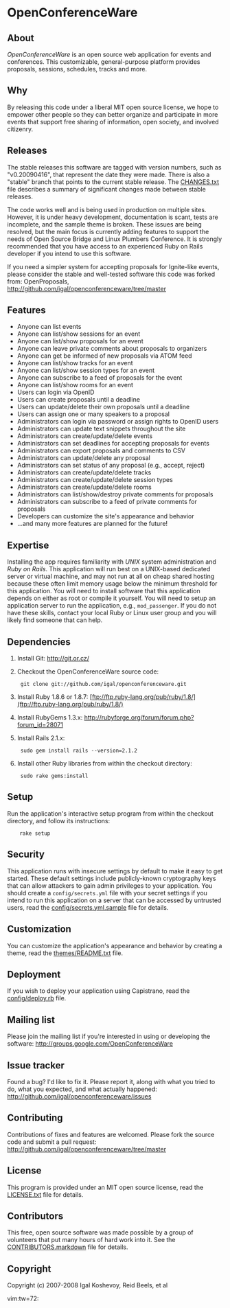OpenConferenceWare
==================


About
-----

*OpenConferenceWare* is an open source web application for events and
conferences. This customizable, general-purpose platform provides
proposals, sessions, schedules, tracks and more.


Why
---

By releasing this code under a liberal MIT open source license, we hope
to empower other people so they can better organize and participate in
more events that support free sharing of information, open society, and
involved citizenry.


Releases
--------

The stable releases this software are tagged with version numbers,
such as "v0.20090416", that represent the date they were made.
There is also a "stable" branch that points to the current stable
release. The [CHANGES.txt](CHANGES.txt) file describes a summary of
significant changes made between stable releases.

The code works well and is being used in production on multiple sites.
However, it is under heavy development, documentation is scant, tests
are incomplete, and the sample theme is broken. These issues are being
resolved, but the main focus is currently adding features to support the
needs of Open Source Bridge and Linux Plumbers Conference. It is
strongly recommended that you have access to an experienced Ruby on
Rails developer if you intend to use this software.

If you need a simpler system for accepting proposals for Ignite-like
events, please consider the stable and well-tested software this code
was forked from: OpenProposals,
<http://github.com/igal/openconferenceware/tree/master>


Features
--------
- Anyone can list events
- Anyone can list/show sessions for an event
- Anyone can list/show proposals for an event
- Anyone can leave private comments about proposals to organizers
- Anyone can get be informed of new proposals via ATOM feed
- Anyone can list/show tracks for an event
- Anyone can list/show session types for an event
- Anyone can subscribe to a feed of proposals for the event
- Anyone can list/show rooms for an event
- Users can login via OpenID
- Users can create proposals until a deadline
- Users can update/delete their own proposals until a deadline
- Users can assign one or many speakers to a proposal
- Administrators can login via password or assign rights to OpenID users
- Administrators can update text snippets throughout the site
- Administrators can create/update/delete events
- Administrators can set deadlines for accepting proposals for events
- Administrators can export proposals and comments to CSV
- Administrators can update/delete any proposal
- Administrators can set status of any proposal (e.g., accept, reject)
- Administrators can create/update/delete tracks
- Administrators can create/update/delete session types
- Administrators can create/update/delete rooms
- Administrators can list/show/destroy private comments for proposals
- Administrators can subscribe to a feed of private comments for proposals
- Developers can customize the site's appearance and behavior
- ...and many more features are planned for the future!


Expertise
---------

Installing the app requires familiarity with *UNIX* system administration
and *Ruby on Rails*. This application will run best on a UNIX-based
dedicated server or virtual machine, and may not run at all on cheap
shared hosting because these often limit memory usage below the minimum
threshold for this application. You will need to install software that
this application depends on either as root or compile it yourself. You
will need to setup an application server to run the application, e.g.,
`mod_passenger`. If you do not have these skills, contact your local Ruby
or Linux user group and you will likely find someone that can help.


Dependencies
------------

1. Install Git: <http://git.or.cz/>

2. Checkout the OpenConferenceWare source code:

        git clone git://github.com/igal/openconferenceware.git

3. Install Ruby 1.8.6 or 1.8.7: [ftp://ftp.ruby-lang.org/pub/ruby/1.8/](ftp://ftp.ruby-lang.org/pub/ruby/1.8/)

4. Install RubyGems 1.3.x: <http://rubyforge.org/forum/forum.php?forum_id=28071>

5. Install Rails 2.1.x:

        sudo gem install rails --version=2.1.2

6. Install other Ruby libraries from within the checkout directory:

        sudo rake gems:install

Setup
-----

Run the application's interactive setup program from within the checkout
directory, and follow its instructions:

        rake setup


Security
--------

This application runs with insecure settings by default to make it easy
to get started. These default settings include publicly-known
cryptography keys that can allow attackers to gain admin privileges to
your application. You should create a `config/secrets.yml` file with
your secret settings if you intend to run this application on a server
that can be accessed by untrusted users, read the
[config/secrets.yml.sample](config/secrets.yml.sample) file for details.


Customization
-------------

You can customize the application's appearance and behavior by creating
a theme, read the [themes/README.txt](themes/README.txt) file.


Deployment
----------

If you wish to deploy your application using Capistrano, read the
[config/deploy.rb](config/deploy.rb) file.


Mailing list
------------

Please join the mailing list if you're interested in using or developing
the software: <http://groups.google.com/OpenConferenceWare>


Issue tracker
-------------

Found a bug? I'd like to fix it. Please report it, along with what you
tried to do, what you expected, and what actually happened:
<http://github.com/igal/openconferenceware/issues>


Contributing
------------

Contributions of fixes and features are welcomed. Please fork the source
code and submit a pull request:
<http://github.com/igal/openconferenceware/tree/master>


License
-------

This program is provided under an MIT open source license, read the
[LICENSE.txt](LICENSE.txt) file for details.


Contributors
------------

This free, open source software was made possible by a group of
volunteers that put many hours of hard work into it. See the
[CONTRIBUTORS.markdown](CONTRIBUTORS.markdown) file for details.


Copyright
---------

Copyright (c) 2007-2008 Igal Koshevoy, Reid Beels, et al

 vim:tw=72:
